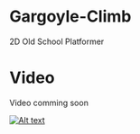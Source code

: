 # Gargoyle-Climb
2D Old School Platformer

# Video
Video comming soon

[![Alt text](https://img.youtube.com/vi/Bk0J898_nL0/0.jpg)](lienvideo)
